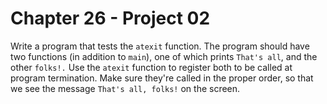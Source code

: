 # Chapter 26 - Project 02

Write a program that tests the `atexit` function. The program should have two functions (in addition to `main`), one of which prints `That's all`, and the other `folks!.` Use the `atexit` function to register both to be called at program termination. Make sure they're called in the proper order, so that we see the message `That's all, folks!` on the screen.
